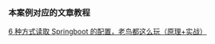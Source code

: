 ### 本案例对应的文章教程

[6 种方式读取 Springboot 的配置，老鸟都这么玩（原理+实战）](http://mp.weixin.qq.com/s?__biz=MzAxNTM4NzAyNg==&amp;mid=2247504127&amp;idx=1&amp;sn=7416045cdfb893b7f284a160ff168da2&amp;chksm=9b864002acf1c914a055c72a0b943867fc98639fb15917839aaf8d2135a64e65bd030ce7e896&token=755618913&lang=zh_CN#rd)

